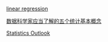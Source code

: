 
[linear regression](https://www.youtube.com/watch?v=14mkCpJ7tKs)

[数据科学家应当了解的五个统计基本概念](https://bbs.pinggu.org/thread-10144651-1-1.html)

[Statistics Outlook](https://www.zhangzhenhu.com/%E8%AF%BB%E4%B9%A6%E7%AC%94%E8%AE%B0/index.html)
